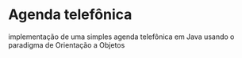 # Agenda telefônica
implementação de uma simples agenda telefônica em Java usando o paradigma de Orientação a Objetos
